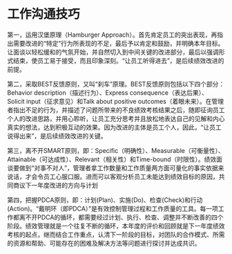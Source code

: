 # 工作沟通技巧

第一，运用汉堡原理（Hamburger Approach）。首先肯定员工的突出表现，再指出需要改进的“特定”行为所表现的不足，最后予以肯定和鼓励，并明确本年目标。让面谈以轻松缓和的气氛开始，并自然切入到中间关键的改进部分，最后以强调形式结束，使员工易于接受，而且印象深刻。“让员工听得进去”，是后续绩效改进的前提。 

第二，采取BEST反馈原则，又叫“刹车”原理。BEST反馈原则包括以下四个部分：Behavior description（描述行为）、Express consequence（表达后果）、Solicit input（征求意见）和Talk about positive outcomes（着眼未来）。在管理者指出不足的行为，并描述了问题所带来的不良绩效考核结果之后，随即征询员工个人的改进思路，并用心聆听，让员工充分思考并且放松地表达自己的见解和内心真实的想法，达到积极互动的效果。因为改进的主体是员工个人，因此，“让员工说得出来”，是后续绩效改进的关键。 

第三，离不开SMART原则，即：Specific（明确性）、Measurable（可衡量性）、Attainable（可达成性）、Relevant（相关性）和Time-bound（时限性）。绩效面谈要做到“对事不对人”，管理者拿工作数量和工作质量两方面可量化的事实依据来说话，才会令员工心服口服。进而可以客观分析员工未能达到绩效目标的原因，共同商议下一年度改进的方向与计划 

第四，把握PDCA原则，即：计划\(Plan\)、实施\(Do\)、检查\(Check\)和行动\(Action\)。“戴明环（即PDCA）”是有效控制管理过程和工作质量的工具。每一项工作都离不开PDCA的循环，都需要经过计划、执行、检查、调整并不断改善的四个阶段。绩效管理就是一个往复不断的循环，本年度的评价和回顾就是下一年度绩效考核的起点，继而结合工作重点，认清下一阶段的目标，对团队的合作模式、所需的资源和帮助、可能存在的困难及解决方法等问题进行探讨并达成共识。

